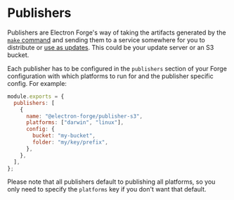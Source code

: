 # Publishers

Publishers are Electron Forge's way of taking the artifacts generated by the [`make` command](../makers/) and sending them to a service somewhere for you to distribute or [use as updates](../../advanced/auto-update.md). This could be your update server or an S3 bucket.

Each publisher has to be configured in the `publishers` section of your Forge configuration with which platforms to run for and the publisher specific config. For example:

```javascript title="forge.config.js"
module.exports = {
  publishers: [
    {
      name: "@electron-forge/publisher-s3",
      platforms: ["darwin", "linux"],
      config: {
        bucket: "my-bucket",
        folder: "my/key/prefix",
      },
    },
  ],
};
```

Please note that all publishers default to publishing all platforms, so you only need to specify the `platforms` key if you don't want that default.
